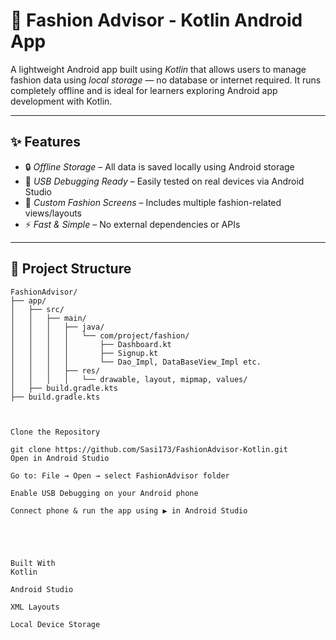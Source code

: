 # 👗 Fashion Advisor - Kotlin Android App

A lightweight Android app built using *Kotlin* that allows users to manage fashion data using *local storage* — no database or internet required. It runs completely offline and is ideal for learners exploring Android app development with Kotlin.

---

## ✨ Features

- 🔒 *Offline Storage* – All data is saved locally using Android storage
- 📱 *USB Debugging Ready* – Easily tested on real devices via Android Studio
- 🎨 *Custom Fashion Screens* – Includes multiple fashion-related views/layouts
- ⚡ *Fast & Simple* – No external dependencies or APIs

---

## 📂 Project Structure

```text
FashionAdvisor/
├── app/
│   ├── src/
│   │   ├── main/
│   │   │   ├── java/
│   │   │   │   └── com/project/fashion/
│   │   │   │       ├── Dashboard.kt
│   │   │   │       ├── Signup.kt
│   │   │   │       └── Dao_Impl, DataBaseView_Impl etc.
│   │   │   ├── res/
│   │   │   │   └── drawable, layout, mipmap, values/
│   ├── build.gradle.kts
├── build.gradle.kts



Clone the Repository

git clone https://github.com/Sasi173/FashionAdvisor-Kotlin.git
Open in Android Studio

Go to: File → Open → select FashionAdvisor folder

Enable USB Debugging on your Android phone

Connect phone & run the app using ▶ in Android Studio





Built With
Kotlin

Android Studio

XML Layouts

Local Device Storage

